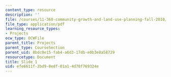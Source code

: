 ```yaml
---
content_type: resource
description: ''
file: /courses/11-360-community-growth-and-land-use-planning-fall-2010/efe6611f2bd90edf01a14d78f769324e_10-28-10-needham-pres.pdf
file_type: application/pdf
learning_resource_types:
- Projects
ocw_type: OCWFile
parent_title: Projects
parent_type: CourseSection
parent_uid: 8bdc0e15-fab4-a6d3-17db-e0b3e8a58729
resourcetype: Document
title: Slide 1
uid: efe6611f-2bd9-0edf-01a1-4d78f769324e
---
```

